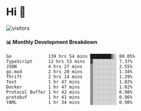 # Hi 👋
 
![visitors](https://visitor-badge.glitch.me/badge?page_id=sorcererxw.sorcererx)

#### 📊 Monthly Development Breakdown

<!--START_SECTION:waka-->
```text
Go              139 hrs 54 mins ████████▒░ 80.05%
TypeScript      12 hrs 53 mins  ▓░░░░░░░░░ 7.37%
JSON            4 hrs 27 mins   ▒░░░░░░░░░ 2.55%
go.mod          2 hrs 20 mins   ▒░░░░░░░░░ 1.34%
Thrift          2 hrs 14 mins   ▒░░░░░░░░░ 1.29%
Text            1 hr 47 mins    ▒░░░░░░░░░ 1.02%
Docker          1 hr 47 mins    ▒░░░░░░░░░ 1.02%
Protocol Buffer 1 hr 42 mins    ▒░░░░░░░░░ 0.98%
protobuf        1 hr 41 mins    ▒░░░░░░░░░ 0.96%
YAML            1 hr 34 mins    ▒░░░░░░░░░ 0.90%
```
<!--END_SECTION:waka-->
